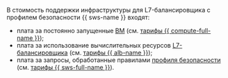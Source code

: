 В стоимость поддержки инфраструктуры для L7-балансировщика с профилем безопасности {{ sws-name }} входят:
* плата за постоянно запущенные [ВМ](../../../../compute/concepts/vm.md) (см. [тарифы {{ compute-full-name }}](../../../../compute/pricing.md));
* плата за использование вычислительных ресурсов [L7-балансировщика](../../../../application-load-balancer/concepts/index.md) (см. [тарифы {{ alb-name }}](../../../../application-load-balancer/pricing.md));
* плата за запросы, обработанные правилами [профиля безопасности](../../../../smartwebsecurity/concepts/profiles.md) (см. [тарифы {{ sws-full-name }}](../../../../smartwebsecurity/pricing.md)).